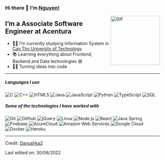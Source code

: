   <h3 id="hi-there--im-danushka">Hi there 👋 I’m <a href="https://github.com/TruongNguyenVo/">Nguyen!</a></h3>
<img align="right" alt="GIF" height="160px" src="https://media.giphy.com/media/Ah3zHH7hvsSB2/giphy.gif">
<h2 id="im-a-associate-software-engineer-at-acentura">I’m a Associate Software Engineer at Acentura</h2>
<ul>
<li>👨‍💻 I’m currently studying Information System in <a href="https://ctuet.edu.vn/">Can Tho University of Technology</a>.</li>
<li>📚 Learning everything about Frontend, Backend and Data technologies 😅</li>
<li>💪🏼 Turning ideas into code</li>
</ul>
<hr>
<h5 id="languages-i-use">Languages I use</h5>
<p><img src="https://img.shields.io/badge/-C-000000?style=flat&amp;logo=c" alt="C">
<img src="https://img.shields.io/badge/-C++-000000?style=flat&amp;logo=c%2B%2B" alt="C++">
<img src="https://img.shields.io/badge/-HTML5-000000?style=flat&amp;logo=html5" alt="HTML5">
<img src="https://img.shields.io/badge/-Java-000000?style=flat&amp;logo=java" alt="Java">
<img src="https://img.shields.io/badge/-JavaScript-000000?style=flat&amp;logo=javascript" alt="JavaScript">
<img src="https://img.shields.io/badge/-Python-000000?style=flat&amp;logo=python" alt="Python">
<img src="https://img.shields.io/badge/-TypeScript-000000?style=flat&amp;logo=typescript" alt="TypeScript">
<img src="https://img.shields.io/badge/-SQL-000000?style=flat&amp;logo=postgresql" alt="SQL"></p>
<h5 id="some-of-the-technologies-i-have-worked-with">Some of the technologies I have worked with</h5>
<p><img src="https://img.shields.io/badge/-Git-222222?style=flat&amp;logo=git&amp;logoColor=F05032" alt="Git">
<img src="https://img.shields.io/badge/-GitHub-222222?style=flat&amp;logo=github&amp;logoColor=181717" alt="GitHub">
<img src="https://img.shields.io/badge/-jQuery-222222?style=flat&amp;logo=jQuery&amp;logoColor=0769AD" alt="jQuery">
<img src="https://img.shields.io/badge/-Linux-222222?style=flat&amp;logo=linux&amp;logoColor=FCC624" alt="Linux">
<img src="https://img.shields.io/badge/-Node.js-222222?style=flat&amp;logo=node.js&amp;logoColor=339933" alt="Node.js">
<img src="https://img.shields.io/badge/-React-222222?style=flat&amp;logo=React&amp;logoColor=61DAFB" alt="React">
<img src="https://img.shields.io/badge/-Spring-222222?style=flat&amp;logo=spring&amp;logoColor=6DB33F" alt="Java Spring">
<img src="https://img.shields.io/badge/Firebase-222222?style=flat-square&amp;logo=firebase" alt="Firebase">
<img src="https://img.shields.io/badge/Microsoft%20Azure-222222?style=flat-square&amp;logo=microsoft-azure" alt="AzureCloud">
<img src="https://img.shields.io/badge/-Amazon%20Web%20Services-222222?style=flat-square&amp;logo=Amazon-Web-Service" alt="Amazon Web Services">
<img src="https://img.shields.io/badge/Google%20Cloud-black?style=flat-square&amp;logo=google-cloud" alt="Google Cloud">
<img src="https://img.shields.io/badge/-Docker-black?style=flat-square&amp;logo=docker" alt="Docker">
<img src="https://img.shields.io/badge/-Heroku-222222?style=flat-square&amp;logo=heroku" alt="Heroku">
<br></p>
<hr>
<p>Credit: <a href="https://github.com/Danushka2">Danushka2</a></p>
<p>Last edited on: 30/06/2022</p> 
